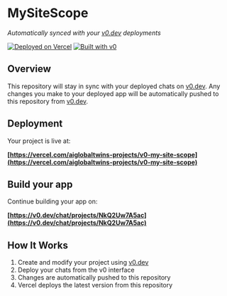 # MySiteScope

*Automatically synced with your [v0.dev](https://v0.dev) deployments*

[![Deployed on Vercel](https://img.shields.io/badge/Deployed%20on-Vercel-black?style=for-the-badge&logo=vercel)](https://vercel.com/aiglobaltwins-projects/v0-my-site-scope)
[![Built with v0](https://img.shields.io/badge/Built%20with-v0.dev-black?style=for-the-badge)](https://v0.dev/chat/projects/NkQ2Uw7A5ac)

## Overview

This repository will stay in sync with your deployed chats on [v0.dev](https://v0.dev).
Any changes you make to your deployed app will be automatically pushed to this repository from [v0.dev](https://v0.dev).

## Deployment

Your project is live at:

**[https://vercel.com/aiglobaltwins-projects/v0-my-site-scope](https://vercel.com/aiglobaltwins-projects/v0-my-site-scope)**

## Build your app

Continue building your app on:

**[https://v0.dev/chat/projects/NkQ2Uw7A5ac](https://v0.dev/chat/projects/NkQ2Uw7A5ac)**

## How It Works

1. Create and modify your project using [v0.dev](https://v0.dev)
2. Deploy your chats from the v0 interface
3. Changes are automatically pushed to this repository
4. Vercel deploys the latest version from this repository
